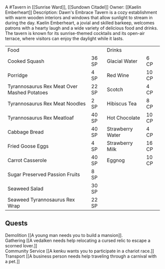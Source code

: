 A #Tavern in [[Sunrise Ward]], [[Sundown Citadel]]
Owner: [[Kaelin Emberheart]]
Description: Dawn's Embrace Tavern is a cozy establishment with warm wooden interiors and windows that allow sunlight to stream in during the day. Kaelin Emberheart, a jovial and skilled barkeep, welcomes patrons with a hearty laugh and a wide variety of delicious food and drinks. The tavern is known for its sunrise-themed cocktails and its open-air terrace, where visitors can enjoy the daylight while it lasts.

|   |   |   |   |
|---|---|---|---|
|Food||Drinks||
|Cooked Squash|36 SP|Glacial Water|6 CP|
|Porridge|4 SP|Red Wine|10 CP|
|Tyrannosaurus Rex Meat Over Mashed Potatoes|22 SP|Scotch|4 CP|
|Tyrannosaurus Rex Meat Noodles|2 SP|Hibiscus Tea|8 CP|
|Tyrannosaurus Rex Meatloaf|40 SP|Hot Chocolate|10 CP|
|Cabbage Bread|40 SP|Strawberry Water|4 CP|
|Fried Goose Eggs|4 SP|Strawberry Milk|16 CP|
|Carrot Casserole|40 SP|Eggnog|10 CP|
|Sugar Preserved Passion Fruits|8 SP|||
|Seaweed Salad|30 SP|||
|Seaweed Tyrannosaurus Rex Wrap|22 SP|||

## Quests

Demolition	[[A young man needs you to build a mansion]].			
Gathering	[[A vedalken needs help relocating a cursed relic to escape a scorned lover.]]			
Community Service	[[A kenku wants you to participate in a chariot race.]]			
Transport	[[A business person needs help traveling through a carnival with a pet.]]			
